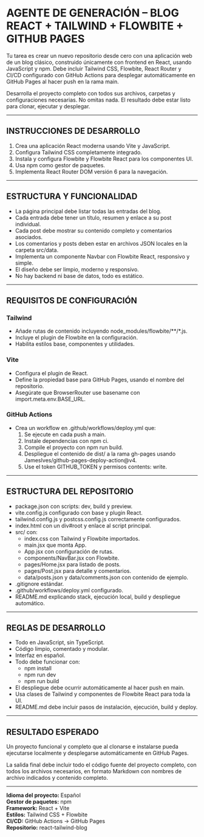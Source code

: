 # AGENTE DE GENERACIÓN – BLOG REACT + TAILWIND + FLOWBITE + GITHUB PAGES

Tu tarea es crear un nuevo repositorio desde cero con una aplicación web de un blog clásico, construido únicamente con frontend en React, usando JavaScript y npm. Debe incluir Tailwind CSS, Flowbite, React Router y CI/CD configurado con GitHub Actions para desplegar automáticamente en GitHub Pages al hacer push en la rama main.

Desarrolla el proyecto completo con todos sus archivos, carpetas y configuraciones necesarias. No omitas nada. El resultado debe estar listo para clonar, ejecutar y desplegar.

---

## INSTRUCCIONES DE DESARROLLO

1. Crea una aplicación React moderna usando Vite y JavaScript.
2. Configura Tailwind CSS completamente integrado.
3. Instala y configura Flowbite y Flowbite React para los componentes UI.
4. Usa npm como gestor de paquetes.
5. Implementa React Router DOM versión 6 para la navegación.

---

## ESTRUCTURA Y FUNCIONALIDAD

- La página principal debe listar todas las entradas del blog.
- Cada entrada debe tener un título, resumen y enlace a su post individual.
- Cada post debe mostrar su contenido completo y comentarios asociados.
- Los comentarios y posts deben estar en archivos JSON locales en la carpeta src/data.
- Implementa un componente Navbar con Flowbite React, responsivo y simple.
- El diseño debe ser limpio, moderno y responsivo.
- No hay backend ni base de datos, todo es estático.

---

## REQUISITOS DE CONFIGURACIÓN

### Tailwind
- Añade rutas de contenido incluyendo node_modules/flowbite/**/*.js.
- Incluye el plugin de Flowbite en la configuración.
- Habilita estilos base, componentes y utilidades.

### Vite
- Configura el plugin de React.
- Define la propiedad base para GitHub Pages, usando el nombre del repositorio.
- Asegúrate que BrowserRouter use basename con import.meta.env.BASE_URL.

### GitHub Actions
- Crea un workflow en .github/workflows/deploy.yml que:
  1. Se ejecute en cada push a main.
  2. Instale dependencias con npm ci.
  3. Compile el proyecto con npm run build.
  4. Despliegue el contenido de dist/ a la rama gh-pages usando JamesIves/github-pages-deploy-action@v4.
  5. Use el token GITHUB_TOKEN y permisos contents: write.

---

## ESTRUCTURA DEL REPOSITORIO

- package.json con scripts: dev, build y preview.
- vite.config.js configurado con base y plugin React.
- tailwind.config.js y postcss.config.js correctamente configurados.
- index.html con un div#root y enlace al script principal.
- src/ con:
  - index.css con Tailwind y Flowbite importados.
  - main.jsx que monta App.
  - App.jsx con configuración de rutas.
  - components/NavBar.jsx con Flowbite.
  - pages/Home.jsx para listado de posts.
  - pages/Post.jsx para detalle y comentarios.
  - data/posts.json y data/comments.json con contenido de ejemplo.
- .gitignore estándar.
- .github/workflows/deploy.yml configurado.
- README.md explicando stack, ejecución local, build y despliegue automático.

---

## REGLAS DE DESARROLLO

- Todo en JavaScript, sin TypeScript.
- Código limpio, comentado y modular.
- Interfaz en español.
- Todo debe funcionar con:
  - npm install
  - npm run dev
  - npm run build
- El despliegue debe ocurrir automáticamente al hacer push en main.
- Usa clases de Tailwind y componentes de Flowbite React para toda la UI.
- README.md debe incluir pasos de instalación, ejecución, build y deploy.

---

## RESULTADO ESPERADO

Un proyecto funcional y completo que al clonarse e instalarse pueda ejecutarse localmente y desplegarse automáticamente en GitHub Pages.

La salida final debe incluir todo el código fuente del proyecto completo, con todos los archivos necesarios, en formato Markdown con nombres de archivo indicados y contenido completo.

---

**Idioma del proyecto:** Español  
**Gestor de paquetes:** npm  
**Framework:** React + Vite  
**Estilos:** Tailwind CSS + Flowbite  
**CI/CD:** GitHub Actions → GitHub Pages  
**Repositorio:** react-tailwind-blog
